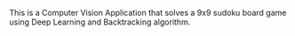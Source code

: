 This is a Computer Vision Application that solves a 9x9 sudoku board game using Deep Learning and Backtracking algorithm.
